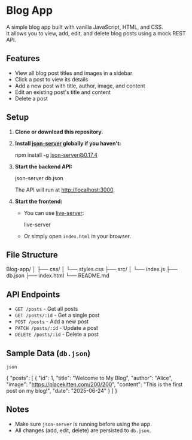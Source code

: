 #  Blog App

A simple blog app built with vanilla JavaScript, HTML, and CSS.  
It allows you to view, add, edit, and delete blog posts using a mock REST API.

## Features

- View all blog post titles and images in a sidebar
- Click a post to view its details
- Add a new post with title, author, image, and content
- Edit an existing post's title and content
- Delete a post

## Setup

1. **Clone or download this repository.**
2. **Install [json-server](https://github.com/typicode/json-server) globally if you haven't:**
   
   npm install -g json-server@0.17.4
   
3. **Start the backend API:**
   
   json-server db.json
   
   The API will run at [http://localhost:3000](http://localhost:3000).

4. **Start the frontend:**
   - You can use [live-server](https://www.npmjs.com/package/live-server):
     
     live-server
     
   - Or simply open `index.html` in your browser.

## File Structure


Blog-app/
│
├── css/
│   └── styles.css
├── src/
│   └── index.js
├── db.json
├── index.html
└── README.md


## API Endpoints

- `GET /posts` - Get all posts
- `GET /posts/:id` - Get a single post
- `POST /posts` - Add a new post
- `PATCH /posts/:id` - Update a post
- `DELETE /posts/:id` - Delete a post

## Sample Data (`db.json`)

    json
{
  "posts": [
    {
      "id": 1,
      "title": "Welcome to My Blog",
      "author": "Alice",
      "image": "https://placekitten.com/200/200",
      "content": "This is the first post on my blog!",
      "date": "2025-06-24"
    }
  ]
}

## Notes

- Make sure `json-server` is running before using the app.
- All changes (add, edit, delete) are persisted to `db.json`.

